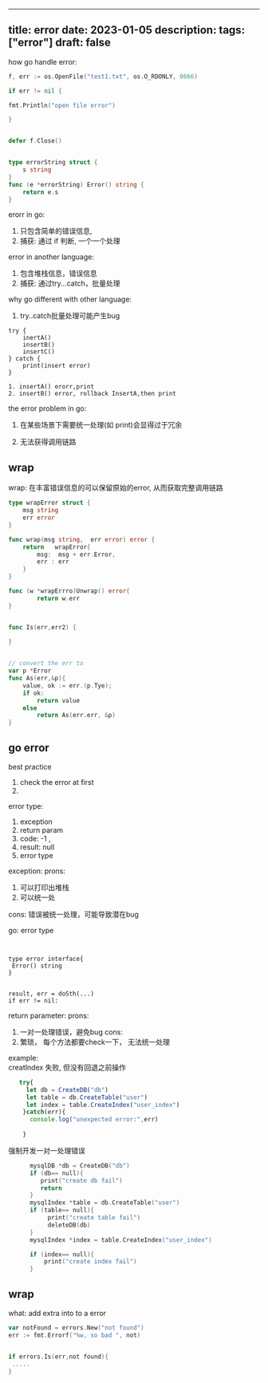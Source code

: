 
---

title: error
date: 2023-01-05
description:
tags: ["error"]
draft: false
---


how go handle error:
```go
f, err := os.OpenFile("test1.txt", os.O_RDONLY, 0666)

if err != nil {

fmt.Println("open file error")

}


defer f.Close()


type errorString struct {
	s string
}
func (e *errorString) Error() string {
	return e.s
}
```

erorr in go:  
1. 只包含简单的错误信息, 
2. 捕获: 通过 if 判断, 一个一个处理

error in another language:
1. 包含堆栈信息，错误信息
2. 捕获: 通过try...catch，批量处理

why go different with other language:
1. try..catch批量处理可能产生bug
```
try {
	inertA()
	insertB()
	insertC()
} catch {
	print(insert error)
}

1. insertA() erorr,print 
2. insertB() error, rollback InsertA,then print 
```


the error  problem in go:
1. 在某些场景下需要统一处理(如 print)会显得过于冗余

1. 无法获得调用链路



## wrap

wrap: 在丰富错误信息的可以保留原始的error, 从而获取完整调用链路
```go
type wrapError struct {
	msg string
	err error
}

func wrap(msg string,  err error) error {
	return   wrapError{
		msg:  msg + err.Error,
		err : err
	}
}

func (w *wrapErrro)Unwrap() error{
		return w.err
}


func Is(err,err2) {
	
}


// convert the err to 
var p *Error
func As(err,&p){
	value, ok := err.(p.Tye);
	if ok:
		return value
	else
		return As(err.err, &p)
}

```




## go error 
best practice
1. check the error at first
2. 









error type:

1. exception
2. return param
 1. code: -1 ,
 2. result:   null
 3. error type

exception:
prons:

1. 可以打印出堆栈
2. 可以统一处

cons:
错误被统一处理，可能导致潜在bug

go:  error type

```


type error interface{
 Error() string
}


result, err = doSth(...)
if err != nil: 
```

return parameter:
prons:

1. 一对一处理错误，避免bug
cons:
1. 繁琐， 每个方法都要check一下，  无法统一处理

example:  
creatIndex 失败, 但没有回退之前操作

  ```js
     try{
       let db = CreateDB("db") 
       let table = db.CreateTable("user") 
       let index = table.CreateIndex("user_index")
      }catch(err){
        console.log("unexpected error:",err)
    
      }
 
  ```

强制开发一对一处理错误

 ```c
       mysqlDB *db = CreateDB("db") 
       if (db== null){
          print("create db fail")
          return 
       }
       mysqlIndex *table = db.CreateTable("user") 
       if (table== null){
            print("create table fail")
            deleteDB(db) 
       }
       mysqlIndex *index = table.CreateIndex("user_index")

       if (index== null){
           print("create index fail")
       }  
 ```

## wrap

what:
add extra into to a error

```go
var notFound = errors.New("not found")
err := fmt.Errorf("%w, so bad ", not)


if errors.Is(err,not found){
 .....
}
```
